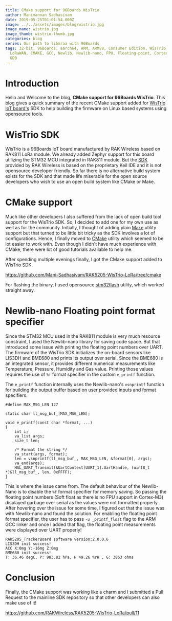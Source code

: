 ```yaml
---
title: CMake support for 96Boards WisTrio
author: Manivannan Sadhasivam
date: 2019-05-25T01:01:54.000Z
image: ../../assets/images/blog/wistrio.jpg
image_name: wistrio.jpg
image_thumb: wistrio-thumb.jpg
categories: blog
series: Our path to libmraa with 96Boards
tags: 32-bit, 96Boards, aarch64, ARM, ARMv8, Consumer Edition, WisTrio, LoRa,
  LoRaWAN, CMAKE, GCC, Newlib, Newlib-nano, FPU, Floating-point, Cortex-M3, ST,
  GDB
---
```


# Introduction

Hello and Welcome to the blog, **CMake support for 96Boards WisTrio**. This
blog gives a quick summary of the recent CMake support added for [WisTrio IoT board's](https://www.96boards.org/product/wistrio/) SDK
to help building the firmware on Linux based systems using opensource tools.

# WisTrio SDK

WisTrio is a 96Boards IoT board manufactured by RAK Wireless based on
RAK811 LoRa module. We already added Zephyr support for this board utilizing
the STM32 MCU integrated in RAK811 module. But the [SDK](https://github.com/RAKWireless/RAK5205-WisTrio-LoRa) provided by RAK Wireless
is based on the proprietary Keil IDE and it is not opensource developer
friendly. So far there is no alternative build system exists for the
SDK and that made life miserable for the open source developers who wish
to use an open build system like CMake or Make.

# CMake support

Much like other developers I also suffered from the lack of open build tool
support for the WisTrio SDK. So, I decided to add one for my own use as well
as for the community. Initially, I thought of adding plain [Make](https://www.gnu.org/software/make/) utility support
but that turned to be little bit tricky as the SDK involves a lot of configurations.
Hence, I finally moved to [CMake](https://cmake.org/) utility which seemed to be lot easier to work
with. Even though I didn't have much experience with CMake, there were lot of good
tutorials available to help me.


After spending multiple evenings finally, I got the CMake support added to
WisTrio SDK.

https://github.com/Mani-Sadhasivam/RAK5205-WisTrio-LoRa/tree/cmake

For flashing the binary, I used opensource [stm32flash](https://sourceforge.net/p/stm32flash/wiki/Home/) utility, which
worked straight away.

# Newlib-nano Floating point format specifier

Since the STM32 MCU used in the RAK811 module is very much resource constraint,
I used the Newlib-nano library for saving code space. But that introduced some
issue with printing the floating point numbers over UART. The firmware of the
WisTrio SDK initializes the on-board sensors like LIS3DH and BME680 and prints
its output over serial. Since the BME680 is an integrated sensor, it provides
different numerical measurements like Temperature, Pressure, Humidity and Gas
value. Printing those values requires the use of `%f` format specifier in the
custom `e_printf` function.

The `e_printf` function internally uses the Newlib-nano's `vsnprintf` function
for building the output buffer based on user provided inputs and format
specifiers.

```shell
#define MAX_MSG_LEN 127

static char ll_msg_buf_[MAX_MSG_LEN];

void e_printf(const char *format, ...)
{
    int i;
    va_list args;
    size_t len;

    /* Format the string */
    va_start(args, format);
    len = vsnprintf(ll_msg_buf_, MAX_MSG_LEN, &format[0], args);
    va_end(args);
    HAL_UART_Transmit(&UartContext[UART_1].UartHandle, (uint8_t *)&ll_msg_buf_, len, 0xFFFF);
}
```
This is where the issue came from. The default behaviour of the Newlib-Nano
is to disable the `%f` format specifier for memory saving. So passing the
floating point numbers (Soft float as there is no FPU support in Cortex-M3)
displayed garbage over serial as the values were not formatted properly.
After hovering over the issue for some time, I figured out that the issue
was with Newlib-nano and found the solution. For enabling the floating point
format specifier, the user has to pass `-u _printf_float` flag to the
ARM GCC linker and once I added that flag, the floating point measurements
were displayed over UART properly!

```shell
RAK5205_TrackerBoard software version:2.0.0.6
LIS3DH init success!
ACC X:0mg Y:-16mg Z:0mg
BME680 init success!
T: 36.46 degC, P: 983.82 hPa, H 49.26 %rH , G: 3863 ohms
```

# Conclusion

Finally, the CMake support was working like a charm and I submitted a Pull Request
to the mainline SDK repository so that other developers can also make use of it!

https://github.com/RAKWireless/RAK5205-WisTrio-LoRa/pull/11
